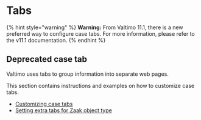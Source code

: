 # Tabs

{% hint style="warning" %}
**Warning:** From Valtimo 11.1, there is a new preferred way to configure case tabs. For more information, please refer to the v11.1 documentation.
{% endhint %}

## Deprecated case tab
Valtimo uses tabs to group information into separate web pages.

This section contains instructions and examples on how to customize case tabs.

* [Customizing case tabs](customizing-case-tabs.md)
* [Setting extra tabs for Zaak object type](configure-tab-object-type.md)
